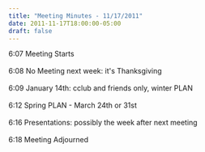 ```yaml
---
title: "Meeting Minutes - 11/17/2011"
date: 2011-11-17T18:00:00-05:00
draft: false
---
```


6:07 Meeting Starts<br />
<br />
6:08 No Meeting next week: it's Thanksgiving<br />
<br />
6:09 January 14th: cclub and friends only, winter PLAN<br />
<br />
6:12 Spring PLAN - March 24th or 31st<br />
<br />
6:16 Presentations: possibly the week after next meeting<br />
<br />
6:18 Meeting Adjourned